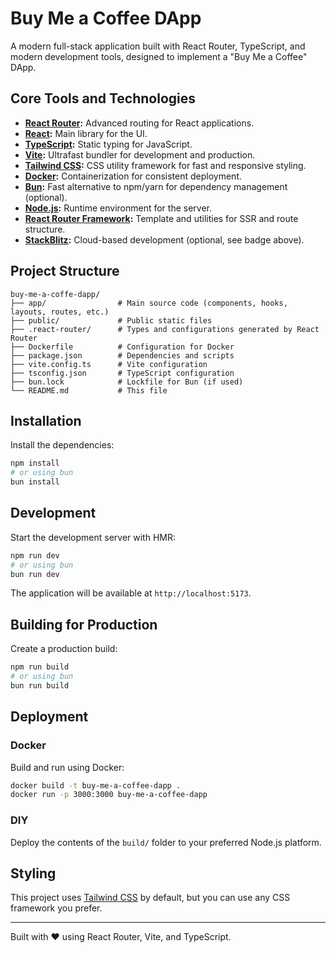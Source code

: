 # Buy Me a Coffee DApp

A modern full-stack application built with React Router, TypeScript, and modern development tools, designed to implement a "Buy Me a Coffee" DApp.

## Core Tools and Technologies

- **[React Router](https://reactrouter.com/):** Advanced routing for React applications.
- **[React](https://react.dev/):** Main library for the UI.
- **[TypeScript](https://www.typescriptlang.org/):** Static typing for JavaScript.
- **[Vite](https://vitejs.dev/):** Ultrafast bundler for development and production.
- **[Tailwind CSS](https://tailwindcss.com/):** CSS utility framework for fast and responsive styling.
- **[Docker](https://www.docker.com/):** Containerization for consistent deployment.
- **[Bun](https://bun.sh/):** Fast alternative to npm/yarn for dependency management (optional).
- **[Node.js](https://nodejs.org/):** Runtime environment for the server.
- **[React Router Framework](https://github.com/remix-run/react-router):** Template and utilities for SSR and route structure.
- **[StackBlitz](https://stackblitz.com/):** Cloud-based development (optional, see badge above).

## Project Structure

```
buy-me-a-coffe-dapp/
├── app/                # Main source code (components, hooks, layouts, routes, etc.)
├── public/             # Public static files
├── .react-router/      # Types and configurations generated by React Router
├── Dockerfile          # Configuration for Docker
├── package.json        # Dependencies and scripts
├── vite.config.ts      # Vite configuration
├── tsconfig.json       # TypeScript configuration
├── bun.lock            # Lockfile for Bun (if used)
└── README.md           # This file
```

## Installation

Install the dependencies:

```bash
npm install
# or using bun
bun install
```

## Development

Start the development server with HMR:

```bash
npm run dev
# or using bun
bun run dev
```

The application will be available at `http://localhost:5173`.

## Building for Production

Create a production build:

```bash
npm run build
# or using bun
bun run build
```

## Deployment

### Docker

Build and run using Docker:

```bash
docker build -t buy-me-a-coffee-dapp .
docker run -p 3000:3000 buy-me-a-coffee-dapp
```

### DIY

Deploy the contents of the `build/` folder to your preferred Node.js platform.

## Styling

This project uses [Tailwind CSS](https.tailwindcss.com/) by default, but you can use any CSS framework you prefer.

---

Built with ❤️ using React Router, Vite, and TypeScript.
